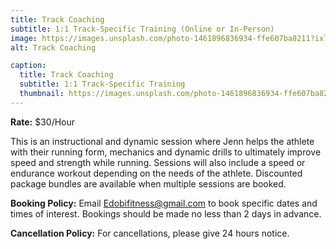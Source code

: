 ```yaml
---
title: Track Coaching
subtitle: 1:1 Track-Specific Training (Online or In-Person)
image: https://images.unsplash.com/photo-1461896836934-ffe607ba8211?ixlib=rb-1.2.1&ixid=eyJhcHBfaWQiOjEyMDd9&auto=format&fit=crop&w=800&h=800
alt: Track Coaching

caption:
  title: Track Coaching
  subtitle: 1:1 Track-Specific Training
  thumbnail: https://images.unsplash.com/photo-1461896836934-ffe607ba8211?ixlib=rb-1.2.1&ixid=eyJhcHBfaWQiOjEyMDd9&auto=format&fit=crop&w=800&h=600
---
```



**Rate:** $30/Hour

This is an instructional and dynamic session where Jenn helps the athlete with their running form, mechanics and dynamic drills to ultimately improve speed and strength while running. Sessions will also include a speed or endurance workout depending on the needs of the athlete. Discounted package bundles are available when multiple sessions are booked. 

**Booking Policy:**
Email Edobifitness@gmail.com to book specific dates and times of interest. Bookings should be made no less than 2 days in advance.

**Cancellation Policy:**
 For cancellations, please give 24 hours notice.